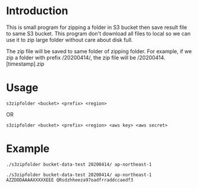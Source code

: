 # Introduction

This is small program for zipping a folder in S3 bucket then save result file to same S3 bucket. This program don't download all files to local so we can use it to zip large folder without care about disk full.

The zip file will be saved to same folder of zipping folder. For example, if we zip a folder with prefix /20200414/, the zip file will be /20200414.[timestamp].zip

# Usage

```
s3zipfolder <bucket> <prefix> <region>
```

OR 

```
s3zipfolder <bucket> <prefix> <region> <aws key> <aws secret>
```

# Example

```
./s3zipfolder bucket-data-test 20200414/ ap-northeast-1
```

```
./s3zipfolder bucket-data-test 20200414/ ap-northeast-1 AZZDDDAAAAXXXXXEEE QRsdzhheeza97oadfrraddccaedf3
```

